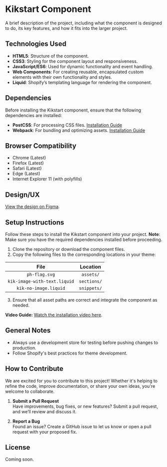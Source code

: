 # Kikstart Component

A brief description of the project, including what the component is designed to do, its key features, and how it fits into the larger project.

## Technologies Used
- **HTML5**: Structure of the component.
- **CSS3**: Styling for the component layout and responsiveness.
- **JavaScript/ES6**: Used for dynamic functionality and event handling.
- **Web Components**: For creating reusable, encapsulated custom elements with their own functionality and styles.
- **Liquid**: Shopify’s templating language for rendering the component.

## Dependencies
Before installing the Kikstart component, ensure that the following dependencies are installed:
- **PostCSS**: For processing CSS files. [Installation Guide](https://postcss.org/)
- **Webpack**: For bundling and optimizing assets. [Installation Guide](https://webpack.js.org/guides/getting-started/)

## Browser Compatibility
- Chrome (Latest)
- Firefox (Latest)
- Safari (Latest)
- Edge (Latest)
- Internet Explorer 11 (with polyfills)

## Design/UX
[View the design on Figma](https://www.figma.com).

## Setup Instructions
Follow these steps to install the Kikstart component into your project.
**Note**: Make sure you have the required dependencies installed before proceeding.

1. Clone the repository or download the component files.
2. Copy the following files to the corresponding locations in your theme:

| File                           | Location         |
|:------------------------------:|:----------------:|
| `ph-flag.svg`                  | `assets/`        |
| `kik-image-with-text.liquid`   | `sections/`      |
| `kik-no-image.liquid`          | `snippets/`      |

3. Ensure that all asset paths are correct and integrate the component as needed.

**Video Guide:** [Watch the installation video here](https://google.com).

## General Notes

- Always use a development store for testing before pushing changes to production.
- Follow Shopify's best practices for theme development.

## How to Contribute

We are excited for you to contribute to this project! Whether it's helping to refine the code, improve documentation, or share your own ideas, you're welcome to collaborate.

1. **Submit a Pull Request**  
   Have improvements, bug fixes, or new features? Submit a pull request, and we’ll review and discuss it.   

2. **Report a Bug**  
   Found an issue? Create a GitHub issue to let us know or open a pull request with your proposed fix.  

## License

Coming soon.
